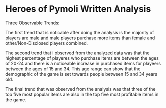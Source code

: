 # Heroes of Pymoli Written Analysis
Three Observable Trends:

The first trend that is noticable after doing the analysis is the majority of players are male and male players purchase more items than female and other/Non-Disclosed players combined.

The second trend that i observed from the analyzed data was that the highest percentage of playeres who purchase items are between the ages of 20-24 and there is a noticeable increase in purchased items for playeers between the ages of 15 and 34. This age range can show that the demographic of the game is set towards people between 15 and 34 years old.

The final trend that was observed from the analysis was that three of the top five most popular items are also in the top five most profitable items in the game.
